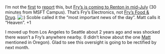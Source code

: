 I’m not the
[first](http://technovangelist.com/blogs/default.aspx?date=06/11/03) to
[report](http://radio.weblogs.com/0001011/2003/06/11.html#a3311) this,
but [Fry’s is coming to Renton in
mid-July](http://seattletimes.nwsource.com/html/businesstechnology/134930115_frys07.html)
(30 minutes from MSFT Campus). That’s Fry’s Electronics, not [Fry’s Food
& Drug](PermaLink.aspx?guid=7a035f70-8234-45b0-9a10-37b51eb175cd).
![:)](http://devhawk.net/wp-includes/images/smilies/icon_smile.gif)
Scoble called it the “most important news of the day”. Matt calls it
“Heaven”. +1

I moved up from Los Angeles to Seattle about 2 years ago and was shocked
there wasn’t a Fry’s anywhere nearby. (I didn’t know about the one
[Matt](http://technovangelist.com/) mentioned in Oregon). Glad to see
this oversight is going to be rectified by next month.
